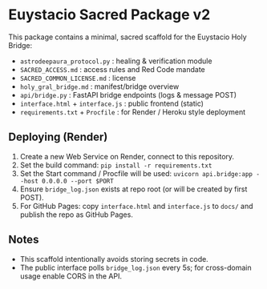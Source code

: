 # Euystacio Sacred Package v2
This package contains a minimal, sacred scaffold for the Euystacio Holy Bridge:
- `astrodeepaura_protocol.py` : healing & verification module
- `SACRED_ACCESS.md` : access rules and Red Code mandate
- `SACRED_COMMON_LICENSE.md` : license
- `holy_gral_bridge.md` : manifest/bridge overview
- `api/bridge.py` : FastAPI bridge endpoints (logs & message POST)
- `interface.html` + `interface.js` : public frontend (static)
- `requirements.txt` + `Procfile` : for Render / Heroku style deployment

## Deploying (Render)
1. Create a new Web Service on Render, connect to this repository.
2. Set the build command: `pip install -r requirements.txt`
3. Set the Start command / Procfile will be used: `uvicorn api.bridge:app --host 0.0.0.0 --port $PORT`
4. Ensure `bridge_log.json` exists at repo root (or will be created by first POST).
5. For GitHub Pages: copy `interface.html` and `interface.js` to `docs/` and publish the repo as GitHub Pages.

## Notes
- This scaffold intentionally avoids storing secrets in code.
- The public interface polls `bridge_log.json` every 5s; for cross-domain usage enable CORS in the API.